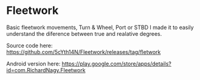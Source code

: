 # Fleetwork

Basic fleetwork movements, Turn & Wheel, Port or STBD
I made it to easily understand the diference between true and realative degrees.

Source code here:
https://github.com/5cYth14N/Fleetwork/releases/tag/fletwork

Android version here:
https://play.google.com/store/apps/details?id=com.RichardNagy.Fleetwork
